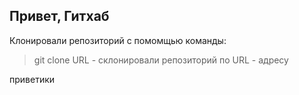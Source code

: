 ## Привет, Гитхаб
Клонировали репозиторий с помомщью команды:
> git clone URL - склонировали репозиторий по URL - адресу

приветики


